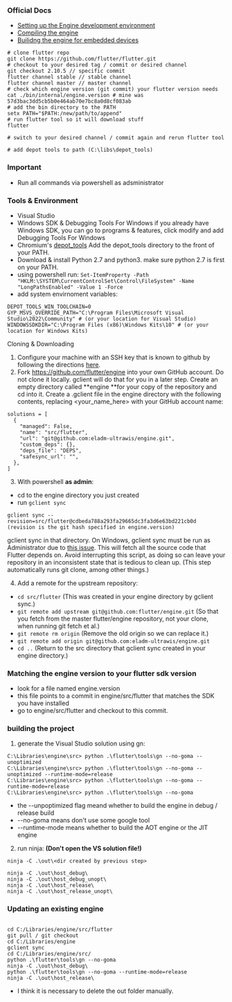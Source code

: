 ### Official Docs

* [Setting up the Engine development environment](https://github.com/flutter/flutter/wiki/Setting-up-the-Engine-development-environment)
* [Compiling the engine](https://github.com/flutter/flutter/wiki/Compiling-the-engine)
* [Builidng the engine for embedded devices](https://www.industrialflutter.com/blogs/building-the-flutter-engine-for-embedded-hardware/)


```
# clone flutter repo
git clone https://github.com/flutter/flutter.git
# checkout to your desired tag / commit or desired channel
git checkout 2.10.5 // specific commit
flutter channel stable // stable channel
flutter channel master // master channel
# check which engine version (git commit) your flutter version needs
cat ./bin/internal/engine.version # mine was 57d3bac3dd5cb5b0e464ab70e7bc8a0d8cf083ab
# add the bin directory to the PATH
setx PATH="$PATH:/new/path/to/append"
# run flutter tool so it will download stuff
flutter

# switch to your desired channel / commit again and rerun flutter tool

# add depot tools to path (C:\libs\depot_tools)

```

### Important
* Run all commands via powershell as adsministrator

### Tools & Environment
* Visual Studio
* Windows SDK & Debugging Tools For Windows
if you already have Windows SDK, you can go to programs & features, click modify and add Debugging Tools For Windows
* Chromium's [depot_tools](https://commondatastorage.googleapis.com/chrome-infra-docs/flat/depot_tools/docs/html/depot_tools_tutorial.html#_setting_up)
  Add the depot_tools directory to the front of your PATH.
* Download & install Python 2.7 and python3. make sure python 2.7 is first on your PATH. 
* using powershell run:
`Set-ItemProperty -Path "HKLM:\SYSTEM\CurrentControlSet\Control\FileSystem" -Name "LongPathsEnabled" -Value 1 -Force`
* add system envirnoment variables:
```
DEPOT_TOOLS_WIN_TOOLCHAIN=0
GYP_MSVS_OVERRIDE_PATH="C:\Program Files\Microsoft Visual Studio\2022\Community" # (or your location for Visual Studio)
WINDOWSSDKDIR="C:\Program Files (x86)\Windows Kits\10" # (or your location for Windows Kits)
```

Cloning & Downloading

1. Configure your machine with an SSH key that is known to github by following the directions [here](https://help.github.com/articles/generating-ssh-keys/).
2. Fork https://github.com/flutter/engine into your own GitHub account. Do not clone it locally. gclient will do that for you in a later step.
Create an empty directory called **engine **for your copy of the repository and cd into it.
Create a .gclient file in the engine directory with the following contents, replacing <your_name_here> with your GitHub account name:
```
solutions = [
  {
    "managed": False,
    "name": "src/flutter",
    "url": "git@github.com:eladm-ultrawis/engine.git",
    "custom_deps": {},
    "deps_file": "DEPS",
    "safesync_url": "",
  },
]
```

3. With powershell **as admin**:
* cd to the engine directory you just created
* run `gclient sync`
```
gclient sync --revision=src/flutter@cdbeda788a293fa29665dc3fa3d6e63bd221cb0d
(revision is the git hash specified in engine.version)
```
gclient sync in that directory. On Windows, gclient sync must be run as Administrator due to [this issue](https://github.com/flutter/flutter/issues/94580). This will fetch all the source code that Flutter depends on. Avoid interrupting this script, as doing so can leave your repository in an inconsistent state that is tedious to clean up. (This step automatically runs git clone, among other things.)

4. Add a remote for the upstream repository:
* `cd src/flutter` (This was created in your engine directory by gclient sync.)
* `git remote add upstream git@github.com:flutter/engine.git` (So that you fetch from the master flutter/engine repository, not your clone, when running git fetch et al.)
* `git remote rm origin` (Remove the old origin so we can replace it.)
* `git remote add origin git@github.com:eladm-ultrawis/engine.git`
* `cd ..` (Return to the src directory that gclient sync created in your engine directory.)

### Matching the engine version to your flutter sdk version
- look for a file named engine.version
- this file points to a commit in engine/src/flutter that matches the SDK you have installed
- go to engine/src/flutter and checkout to this commit.

### building the project
1. generate the Visual Studio solution using gn:
```
C:\Libraries\engine\src> python .\flutter\tools\gn --no-goma --unoptimized
C:\Libraries\engine\src> python .\flutter\tools\gn --no-goma --unoptimized --runtime-mode=release
C:\Libraries\engine\src> python .\flutter\tools\gn --no-goma --runtime-mode=release
C:\Libraries\engine\src> python .\flutter\tools\gn --no-goma
```
* the --unpoptimized flag meand whether to build the engine in debug / release build
* --no-goma means don't use some google tool
* --runtime-mode means whether to build the AOT engine or the JIT engine

2. run ninja: **(Don't open the VS solution file!)**
```
ninja -C .\out\<dir created by previous step>

ninja -C .\out\host_debug\
ninja -C .\out\host_debug_unopt\
ninja -C .\out\host_release\
ninja -C .\out\host_release_unopt\
```
### Updating an existing engine
```

cd C:/Libraries/engine/src/flutter
git pull / git checkout 
cd C:/Libraries/engine
gclient sync
cd C:/Libraries/engine/src/
python .\flutter\tools\gn --no-goma
ninja -C .\out\host_debug\
python .\flutter\tools\gn --no-goma --runtime-mode=release
ninja -C .\out\host_release\
```

- I think it is necessary to delete the out folder manually.































